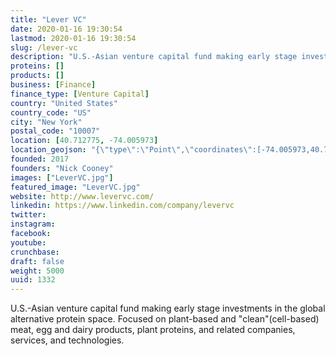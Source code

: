 ```yaml
---
title: "Lever VC"
date: 2020-01-16 19:30:54
lastmod: 2020-01-16 19:30:54
slug: /lever-vc
description: "U.S.-Asian venture capital fund making early stage investments in the global alternative protein space. Focused on plant-based and &quot;clean&quot;​ (cell-based) meat, egg and dairy products, plant proteins, and related companies, services, and technologies."
proteins: []
products: []
business: [Finance]
finance_type: [Venture Capital]
country: "United States"
country_code: "US"
city: "New York"
postal_code: "10007"
location: [40.712775, -74.005973]
location_geojson: "{\"type\":\"Point\",\"coordinates\":[-74.005973,40.712775]}"
founded: 2017
founders: "Nick Cooney"
images: ["LeverVC.jpg"]
featured_image: "LeverVC.jpg"
website: http://www.levervc.com/
linkedin: https://www.linkedin.com/company/levervc
twitter: 
instagram: 
facebook: 
youtube: 
crunchbase: 
draft: false
weight: 5000
uuid: 1332
---
```

U.S.-Asian venture capital fund making early stage investments in the global alternative protein space. Focused on plant-based and &quot;clean&quot;​ (cell-based) meat, egg and dairy products, plant proteins, and related companies, services, and technologies.
